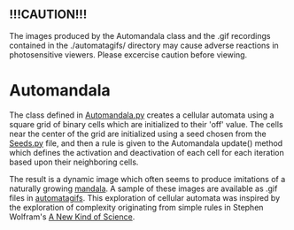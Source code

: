 ## !!!CAUTION!!!
The images produced by the Automandala class and the .gif recordings contained in the ./automatagifs/ directory may cause adverse reactions in photosensitive viewers. Please excercise caution before viewing. 

# Automandala
The class defined in [Automandala.py](./Automandala.py) creates a cellular automata using a square grid of binary cells which are initialized to their 'off' value. The cells near the center of the grid are initialized using a seed chosen from the [Seeds.py](./Seeds.py) file, and then a rule is given to the Automandala update() method which defines the activation and deactivation of each cell for each iteration based upon their neighboring cells.

The result is a dynamic image which often seems to produce imitations of a naturally growing [mandala][1]. A sample of these images are available as .gif files in [automatagifs](./automatagifs/). This exploration of cellular automata was inspired by the exploration of complexity originating from simple rules in Stephen Wolfram's [A New Kind of Science][2].


[1]: https://en.wikipedia.org/wiki/Mandala
[2]: https://store.wolfram.com/view/book/ISBN1579550088.str
